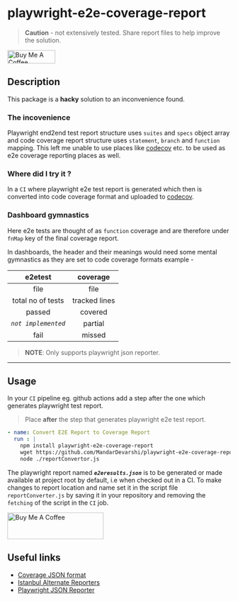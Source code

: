 # playwright-e2e-coverage-report

> **Caution** - not extensively tested. Share report files to help improve the solution.

<a href="https://www.buymeacoffee.com/mandardev" target="_blank"><img src="https://cdn.buymeacoffee.com/buttons/v2/default-red.png" alt="Buy Me A Coffee" style="height: 30px !important;width: 108px !important;" ></a>

## Description

This package is a **hacky** solution to an inconvenience found. 

### The incovenience

Playwright end2end test report structure uses `suites` and `specs` object array and code coverage report structure uses `statement`, `branch` and `function` mapping. This left me unable to use places like [codecov](https://about.codecov.io/) etc. to be used as e2e coverage reporting places as well. 

### Where did I try it ?

In a `CI` where playwright e2e test report is generated which then is converted into code coverage format and uploaded to [codecov](https://about.codecov.io/). 

### Dashboard gymnastics

Here e2e tests are thought of as `function` coverage and are therefore under `fnMap` key of the final coverage report. 

In dashboards, the header and their meanings would need some mental gymnastics as they are set to code coverage formats example -

|       e2etest       |   coverage    |
| :-----------------: | :-----------: |
|        file         |     file      |
|  total no of tests  | tracked lines |
|       passed        |    covered    |
| _`not implemented`_ |    partial    |
|        fail         |    missed     |

> **NOTE**: Only supports playwright json reporter. 

---

## Usage

In your `CI` pipeline eg. github actions add a step after the one which generates playwright test report.

> Place **after** the step that generates playwright e2e test report.

```yaml
- name: Convert E2E Report to Coverage Report
  run : |
	npm install playwright-e2e-coverage-report
	wget https://github.com/MandarDevarshi/playwright-e2e-coverage-report/blob/48ac42f9a35ee1e9575c1cf44724bfd271a58328/scripts/reportConverter.js		
	node ./reportConvertor.js
```

The playwright report named **_`e2eresults.json`_** is to be generated or made available at project root by default, i.e when checked out in a CI. To make changes to report location and name set it in the script file `reportConverter.js` by saving it in your repository and removing the `fetching` of the script in the `CI` job.

<!-- ### Step 2

1. Create `reportConverter.js` in your project's `tests/` folder or how you set it in job step in above step.
2. Add the following content to it
		
	> Check permissions

	```js
	#!/usr/bin/env node
   // Entry point for playwright e2e test report conversion
   // to a code coverage friendly format

   import fs from 'fs'
   import { createE2ECoverageReport } from 'playwright-e2e-coverage-report'

   reportConvertor();

   function reportConvertor (){
   	var data = {}
   	try {
   		// read from project root. Make changes here and in your playwright config to modify path
   		data = JSON.parse(fs.readFileSync('./e2eresults.json', 'utf8'));
   	} catch (err) {
   		console.log("error in reporting coversion", err)
   	} finally {
   		// calls playwright-e2e-report package
   		createE2ECoverageReport({ ...data })
   		console.log("==== Report Converted for Coverage ====")
   	}
   	return 0
   	}
	```

--- -->

<a href="https://www.buymeacoffee.com/mandardev" target="_blank"><img src="https://cdn.buymeacoffee.com/buttons/v2/default-red.png" alt="Buy Me A Coffee" style="height: 60px !important;width: 217px !important;" ></a>

## Useful links

- [Coverage JSON format](https://github.com/gotwarlost/istanbul/blob/master/coverage.json.md)
- [Istanbul Alternate Reporters](https://istanbul.js.org/docs/advanced/alternative-reporters/)
- [Playwright JSON Reporter](https://playwright.dev/docs/test-reporters#json-reporter)